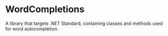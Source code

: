 # WordCompletions

A library that targets .NET Standard, containing classes and methods used for word autocompletion.